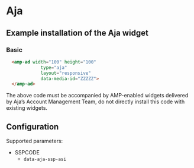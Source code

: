 <!---
Copyright 2019 The AMP HTML Authors. All Rights Reserved.

Licensed under the Apache License, Version 2.0 (the "License");
you may not use this file except in compliance with the License.
You may obtain a copy of the License at

      http://www.apache.org/licenses/LICENSE-2.0

Unless required by applicable law or agreed to in writing, software
distributed under the License is distributed on an "AS-IS" BASIS,
WITHOUT WARRANTIES OR CONDITIONS OF ANY KIND, either express or implied.
See the License for the specific language governing permissions and
limitations under the License.
-->

# Aja

## Example installation of the Aja widget

### Basic

```html
  <amp-ad width="100" height="100"
             type="aja"
             layout="responsive"
             data-media-id="ZZZZZ">
  </amp-ad>
```

The above code must be accompanied by AMP-enabled widgets delivered by Aja’s Account Management Team,
do not directly install this code with existing widgets.


## Configuration

Supported parameters:

- SSPCODE
  - `data-aja-ssp-asi`